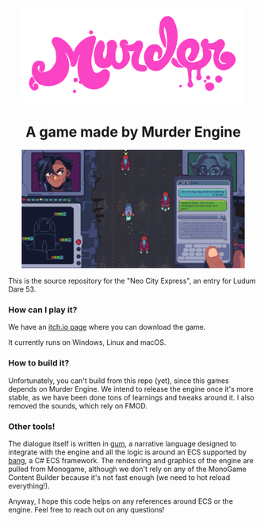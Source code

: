 <p align="center">
<img width="450" src=".github/images/murder_logo.png" alt="Murder logo">
</p>

<h1 align="center">A game made by Murder Engine</h1>

<p align="center">
<img width="450" src=".github/images/screenshot1.png" alt="Murder logo">
</p>

This is the source repository for the "Neo City Express", an entry for Ludum Dare 53.

### How can I play it?
We have an [itch.io page](https://saint11.itch.io/neo-city-express) where you can download the game. 

It currently runs on Windows, Linux and macOS.

### How to build it?
Unfortunately, you can't build from this repo (yet), since this games depends on Murder Engine. We intend to release the engine once it's more stable, as we have been done tons of learnings and tweaks around it. I also removed the sounds, which rely on FMOD.

### Other tools!
The dialogue itself is written in [gum](https://github.com/isadorasophia/gum), a narrative language designed to integrate with the engine and all the logic is around an ECS supported by [bang](https://github.com/isadorasophia/bang), a C# ECS framework. The rendenring and graphics of the engine are pulled from Monogame, although we don't rely on any of the MonoGame Content Builder because it's not fast enough (we need to hot reload everything!).

Anyway, I hope this code helps on any references around ECS or the engine. Feel free to reach out on any questions!